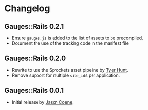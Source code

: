 # Changelog

## Gauges::Rails 0.2.1

* Ensure `gauges.js` is added to the list of assets to be precompiled.
* Document the use of the tracking code in the manifest file.


## Gauges::Rails 0.2.0

* Rewrite to use the Sprockets asset pipeline by [Tyler Hunt][tyler].
* Remove support for multiple `site_id`s per application.


## Gauges::Rails 0.0.1

* Initial release by [Jason Coene][tyler].


[jason]: http://github.com/jcoene
[tyler]: http://github.com/tylerhunt
